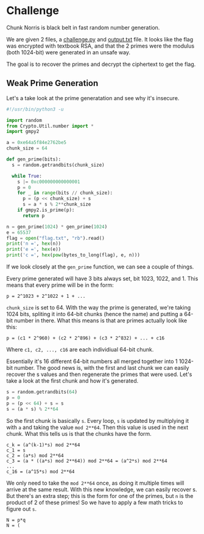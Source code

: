# Challenge
Chunk Norris is black belt in fast random number generation.

We are given 2 files, a [challenge.py](challenge.py) and [output.txt](output.txt) file. It looks like the flag was encrypted with textbook RSA, and that the 2 primes were the modulus (both 1024-bit) were generated in an unsafe way.

The goal is to recover the primes and decrypt the ciphertext to get the flag.

## Weak Prime Generation

Let's a take look at the prime generatation and see why it's insecure.
```python
#!/usr/bin/python3 -u

import random
from Crypto.Util.number import *
import gmpy2

a = 0xe64a5f84e2762be5
chunk_size = 64

def gen_prime(bits):
  s = random.getrandbits(chunk_size)

  while True:
    s |= 0xc000000000000001
    p = 0
    for _ in range(bits // chunk_size):
      p = (p << chunk_size) + s
      s = a * s % 2**chunk_size
    if gmpy2.is_prime(p):
      return p

n = gen_prime(1024) * gen_prime(1024)
e = 65537
flag = open("flag.txt", "rb").read()
print('n =', hex(n))
print('e =', hex(e))
print('c =', hex(pow(bytes_to_long(flag), e, n)))
```

If we look closely at the `gen_prime` function, we can see a couple of things.

Every prime generated will have 3 bits always set, bit 1023, 1022, and 1. This means that every prime will be in the form:
```
p = 2^1023 + 2^1022 + 1 + ...
```
`chunk_size` is set to 64. With the way the prime is generated, we're taking 1024 bits, spliting it into 64-bit chunks (hence the name) and putting a 64-bit number in there. What this means is that are primes actually look like this:
```
p = (c1 * 2^960) + (c2 * 2^896) + (c3 * 2^832) + ... + c16
```
Where `c1, c2, ..., c16` are each individiual 64-bit chunk.

Essentially it's 16 different 64-bit numbers all merged together into 1 1024-bit number. The good news is, with the first and last chunk we can easily recover the s values and then regenerate the primes that were used. Let's take a look at the first chunk and how it's generated.

```python
s = random.getrandbits(64)
p = 0
p = (p << 64) + s = s
s = (a * s) % 2**64
```
So the first chunk is basically `s`. Every loop, `s` is updated by multiplying it with `a` and taking the value `mod 2**64`. Then this value is used in the next chunk. What this tells us is that the chunks have the form. 
```
c_k = (a^(k-1)*s) mod 2**64
c_1 = s
c_2 = (a*s) mod 2**64
c_3 = (a * ((a*s) mod 2**64)) mod 2**64 = (a^2*s) mod 2**64
...
c_16 = (a^15*s) mod 2**64
```
We only need to take the `mod 2**64` once, as doing it multiple times will arrive at the same result. With this new knowledge, we can easily recover s. But there's an extra step; this is the form for one of the primes, but `n` is the product of 2 of these primes! So we have to apply a few math tricks to figure out `s`.
```
N = p*q
N = (
